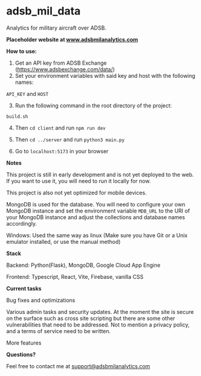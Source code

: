 # adsb_mil_data

Analytics for military aircraft over ADSB.

**Placeholder website at www.adsbmilanalytics.com**

**How to use:**

1. Get an API key from ADSB Exchange (https://www.adsbexchange.com/data/)
2. Set your environment variables with said key and host with the following names:

```API_KEY``` and ```HOST```

3. Run the following command in the root directory of the project:

```build.sh``` 

4. Then ```cd client``` and run ```npm run dev```

5. Then ```cd ../server``` and run ```python3 main.py```

6. Go to ```localhost:5173``` in your browser

**Notes**

This project is still in early development and is not yet deployed to the web. If you want to use it, you will need to run it locally for now.

This project is also not yet optimized for mobile devices.

MongoDB is used for the database. You will need to configure your own MongoDB instance and set the environment variable ```MDB_URL``` to the URI of your MongoDB instance and adjust the collections and database names accordingly.

Windows: Used the same way as linux (Make sure you have Git or a Unix emulator installed, or use the manual method)

**Stack**

Backend: Python(Flask), MongoDB, Google Cloud App Engine

Frontend: Typescript, React, Vite, Firebase, vanilla CSS

**Current tasks**

Bug fixes and optimizations

Various admin tasks and security updates. At the moment the site is secure on the surface such as cross site scripting but there are some other vulnerabilities that need to be addressed. Not to mention a privacy policy, and a terms of service need to be written.

More features

**Questions?**

Feel free to contact me at support@adsbmilanalytics.com